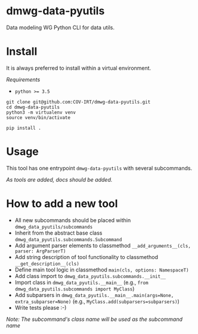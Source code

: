 # dmwg-data-pyutils

Data modeling WG Python CLI for data utils.

# Install

It is always preferred to install within a virtual environment.

*Requirements*

* `python >= 3.5`

```
git clone git@github.com:COV-IRT/dmwg-data-pyutils.git
cd dmwg-data-pyutils
python3 -m virtualenv venv
source venv/bin/activate

pip install .
```

# Usage

This tool has one entrypoint `dmwg-data-pyutils` with several
subcommands.

_As tools are added, docs should be added._

# How to add a new tool

* All new subcommands should be placed within `dmwg_data_pyutils/subcommands`
* Inherit from the abstract base class `dmwg_data_pyutils.subcommands.Subcommand`
* Add argument parser elements to classmethod `__add_arguments__(cls, parser: ArgParserT)`
* Add string description of tool functionality to classmethod `__get_description__(cls)`
* Define main tool logic in classmethod `main(cls, options: NamespaceT)`
* Add class import to `dmwg_data_pyutils.subcommands.__init__`
* Import class in `dmwg_data_pyutils.__main__` (e.g., `from dmwg_data_pyutils.subcommands import MyClass`)
* Add subparsers in `dmwg_data_pyutils.__main__.main(args=None, extra_subparser=None)` (e.g., `MyClass.add(subparsers=subparsers)`) 
* Write tests please :-)

*Note: The subcommand's class name will be used as the subcommand name*
